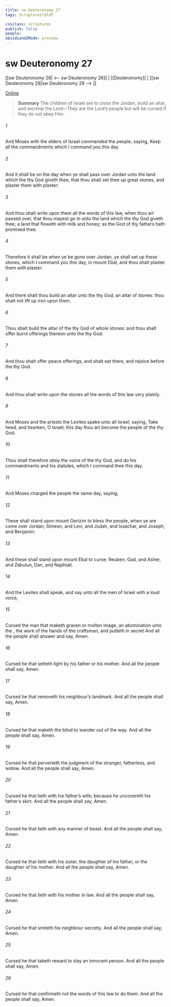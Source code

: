 ```yaml
---
title: sw Deuteronomy 27
tags: Scriptures\OldT

cssclass: scriptures
publish: false
people:
obsidianUIMode: preview
---
```


# sw Deuteronomy 27
[[sw Deuteronomy 26| <-- sw Deuteronomy 26]] | [[Deuteronomy]] | [[sw Deuteronomy 28|sw Deuteronomy 28 --> ]]

[Online](https://churchofjesuschrist.org/study/scriptures/ot/deut/27?lang=eng)

> __Summary__
The children of Israel are to cross the Jordan, build an altar, and worship the Lord—They are the Lord’s people but will be cursed if they do not obey Him.

###### 1 
And Moses with the elders of Israel commanded the people, saying, Keep all the commandments which I command you this day.

###### 2 
And it shall be on the day when ye shall pass over Jordan unto the land which the  thy God giveth thee, that thou shalt set thee up great stones, and plaster them with plaster:

###### 3 
And thou shalt write upon them all the words of this law, when thou art passed over, that thou mayest go in unto the land which the  thy God giveth thee, a land that floweth with milk and honey; as the  God of thy fathers hath promised thee.

###### 4 
Therefore it shall be when ye be gone over Jordan,  ye shall set up these stones, which I command you this day, in mount Ebal, and thou shalt plaster them with plaster.

###### 5 
And there shalt thou build an altar unto the  thy God, an altar of stones: thou shalt not lift up  iron  upon them.

###### 6 
Thou shalt build the altar of the  thy God of whole stones: and thou shalt offer burnt offerings thereon unto the  thy God:

###### 7 
And thou shalt offer peace offerings, and shalt eat there, and rejoice before the  thy God.

###### 8 
And thou shalt write upon the stones all the words of this law very plainly.

###### 9 
And Moses and the priests the Levites spake unto all Israel, saying, Take heed, and hearken, O Israel; this day thou art become the people of the  thy God.

###### 10 
Thou shalt therefore obey the voice of the  thy God, and do his commandments and his statutes, which I command thee this day.

###### 11 
And Moses charged the people the same day, saying,

###### 12 
These shall stand upon mount Gerizim to bless the people, when ye are come over Jordan; Simeon, and Levi, and Judah, and Issachar, and Joseph, and Benjamin:

###### 13 
And these shall stand upon mount Ebal to curse; Reuben, Gad, and Asher, and Zebulun, Dan, and Naphtali.

###### 14 
And the Levites shall speak, and say unto all the men of Israel with a loud voice,

###### 15 
Cursed  the man that maketh  graven or molten image, an abomination unto the , the work of the hands of the craftsman, and putteth  in  secret  And all the people shall answer and say, Amen.

###### 16 
Cursed  he that setteth light by his father or his mother. And all the people shall say, Amen.

###### 17 
Cursed  he that removeth his neighbour’s landmark. And all the people shall say, Amen.

###### 18 
Cursed  he that maketh the blind to wander out of the way. And all the people shall say, Amen.

###### 19 
Cursed  he that perverteth the judgment of the stranger, fatherless, and widow. And all the people shall say, Amen.

###### 20 
Cursed  he that lieth with his father’s wife; because he uncovereth his father’s skirt. And all the people shall say, Amen.

###### 21 
Cursed  he that lieth with any manner of beast. And all the people shall say, Amen.

###### 22 
Cursed  he that lieth with his sister, the daughter of his father, or the daughter of his mother. And all the people shall say, Amen.

###### 23 
Cursed  he that lieth with his mother in law. And all the people shall say, Amen.

###### 24 
Cursed  he that smiteth his neighbour secretly. And all the people shall say, Amen.

###### 25 
Cursed  he that taketh reward to slay an innocent person. And all the people shall say, Amen.

###### 26 
Cursed  he that confirmeth not  the words of this law to do them. And all the people shall say, Amen.

